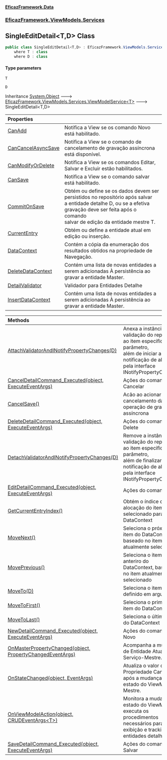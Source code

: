#### [EficazFramework.Data](EficazFrameworkData.md 'EficazFramework Data')
### [EficazFramework.ViewModels.Services](EficazFrameworkData.md#EficazFramework.ViewModels.Services 'EficazFramework.ViewModels.Services')

## SingleEditDetail<T,D> Class

```csharp
public class SingleEditDetail<T,D> : EficazFramework.ViewModels.Services.ViewModelService<T>
    where T : class
    where D : class
```
#### Type parameters

<a name='EficazFramework.ViewModels.Services.SingleEditDetail_T,D_.T'></a>

`T`

<a name='EficazFramework.ViewModels.Services.SingleEditDetail_T,D_.D'></a>

`D`

Inheritance [System.Object](https://docs.microsoft.com/en-us/dotnet/api/System.Object 'System.Object') &#129106; [EficazFramework.ViewModels.Services.ViewModelService&lt;](EficazFramework.ViewModels.Services/ViewModelService_T_.md 'EficazFramework.ViewModels.Services.ViewModelService<T>')[T](EficazFramework.ViewModels.Services/SingleEditDetail_T,D_.md#EficazFramework.ViewModels.Services.SingleEditDetail_T,D_.T 'EficazFramework.ViewModels.Services.SingleEditDetail<T,D>.T')[&gt;](EficazFramework.ViewModels.Services/ViewModelService_T_.md 'EficazFramework.ViewModels.Services.ViewModelService<T>') &#129106; SingleEditDetail<T,D>

| Properties | |
| :--- | :--- |
| [CanAdd](EficazFramework.ViewModels.Services/SingleEditDetail_T,D_/CanAdd.md 'EficazFramework.ViewModels.Services.SingleEditDetail<T,D>.CanAdd') | Notifica a View se os comando Novo está habilitado. |
| [CanCancelAsyncSave](EficazFramework.ViewModels.Services/SingleEditDetail_T,D_/CanCancelAsyncSave.md 'EficazFramework.ViewModels.Services.SingleEditDetail<T,D>.CanCancelAsyncSave') | Notifica a View se o comando de cancelamento de gravação assíncrona está disponível. |
| [CanModifyOrDelete](EficazFramework.ViewModels.Services/SingleEditDetail_T,D_/CanModifyOrDelete.md 'EficazFramework.ViewModels.Services.SingleEditDetail<T,D>.CanModifyOrDelete') | Notifica a View se os comandos Editar, Salvar e Excluir estão habilitados. |
| [CanSave](EficazFramework.ViewModels.Services/SingleEditDetail_T,D_/CanSave.md 'EficazFramework.ViewModels.Services.SingleEditDetail<T,D>.CanSave') | Notifica a View se o comando salvar está habilitado. |
| [CommitOnSave](EficazFramework.ViewModels.Services/SingleEditDetail_T,D_/CommitOnSave.md 'EficazFramework.ViewModels.Services.SingleEditDetail<T,D>.CommitOnSave') | Obtém ou define se os dados devem ser persistidos no repositório após salvar<br/>a entidade detalhe D, ou se a efetiva gravação deve ser feita após o comando<br/>salvar de edição da entidade mestre T. |
| [CurrentEntry](EficazFramework.ViewModels.Services/SingleEditDetail_T,D_/CurrentEntry.md 'EficazFramework.ViewModels.Services.SingleEditDetail<T,D>.CurrentEntry') | Obtém ou define a entidade atual em edição ou inserção. |
| [DataContext](EficazFramework.ViewModels.Services/SingleEditDetail_T,D_/DataContext.md 'EficazFramework.ViewModels.Services.SingleEditDetail<T,D>.DataContext') | Contém a cópia da enumeração dos resultados obtidos na propriedade de Navegação. |
| [DeleteDataContext](EficazFramework.ViewModels.Services/SingleEditDetail_T,D_/DeleteDataContext.md 'EficazFramework.ViewModels.Services.SingleEditDetail<T,D>.DeleteDataContext') | Contém uma lista de novas entidades a serem adicionadas À persistência ao gravar a entidade Master. |
| [DetailValidator](EficazFramework.ViewModels.Services/SingleEditDetail_T,D_/DetailValidator.md 'EficazFramework.ViewModels.Services.SingleEditDetail<T,D>.DetailValidator') | Validador para Entidades Detalhe |
| [InsertDataContext](EficazFramework.ViewModels.Services/SingleEditDetail_T,D_/InsertDataContext.md 'EficazFramework.ViewModels.Services.SingleEditDetail<T,D>.InsertDataContext') | Contém uma lista de novas entidades a serem adicionadas À persistência ao gravar a entidade Master. |

| Methods | |
| :--- | :--- |
| [AttachValidatorAndINotifyPropertyChanges(D)](EficazFramework.ViewModels.Services/SingleEditDetail_T,D_/AttachValidatorAndINotifyPropertyChanges(D).md 'EficazFramework.ViewModels.Services.SingleEditDetail<T,D>.AttachValidatorAndINotifyPropertyChanges(D)') | Anexa a instância de validação do repositório ao item especificado no parâmetro,<br/>além de iniciar a notificação de alteração pela interface INotifyPropertyChanged |
| [CancelDetailCommand_Executed(object, ExecuteEventArgs)](EficazFramework.ViewModels.Services/SingleEditDetail_T,D_/CancelDetailCommand_Executed(object,ExecuteEventArgs).md 'EficazFramework.ViewModels.Services.SingleEditDetail<T,D>.CancelDetailCommand_Executed(object, EficazFramework.Events.ExecuteEventArgs)') | Ações do comando Cancelar |
| [CancelSave()](EficazFramework.ViewModels.Services/SingleEditDetail_T,D_/CancelSave().md 'EficazFramework.ViewModels.Services.SingleEditDetail<T,D>.CancelSave()') | Acão ao acionar o cancelamento da operação de gravação assíncrona |
| [DeleteDetailCommand_Executed(object, ExecuteEventArgs)](EficazFramework.ViewModels.Services/SingleEditDetail_T,D_/DeleteDetailCommand_Executed(object,ExecuteEventArgs).md 'EficazFramework.ViewModels.Services.SingleEditDetail<T,D>.DeleteDetailCommand_Executed(object, EficazFramework.Events.ExecuteEventArgs)') | Ações do comando Delete |
| [DetachValidatorAndINotifyPropertyChanges(D)](EficazFramework.ViewModels.Services/SingleEditDetail_T,D_/DetachValidatorAndINotifyPropertyChanges(D).md 'EficazFramework.ViewModels.Services.SingleEditDetail<T,D>.DetachValidatorAndINotifyPropertyChanges(D)') | Remove a instância de validação do repositório ao item especificado no parâmetro,<br/>além de finalizar a notificação de alteração pela interface INotifyPropertyChanged |
| [EditDetailCommand_Executed(object, ExecuteEventArgs)](EficazFramework.ViewModels.Services/SingleEditDetail_T,D_/EditDetailCommand_Executed(object,ExecuteEventArgs).md 'EficazFramework.ViewModels.Services.SingleEditDetail<T,D>.EditDetailCommand_Executed(object, EficazFramework.Events.ExecuteEventArgs)') | Ações do comando Edit |
| [GetCurrentEntryIndex()](EficazFramework.ViewModels.Services/SingleEditDetail_T,D_/GetCurrentEntryIndex().md 'EficazFramework.ViewModels.Services.SingleEditDetail<T,D>.GetCurrentEntryIndex()') | Obtém o índice de alocação do item selecionado para com o DataContext |
| [MoveNext()](EficazFramework.ViewModels.Services/SingleEditDetail_T,D_/MoveNext().md 'EficazFramework.ViewModels.Services.SingleEditDetail<T,D>.MoveNext()') | Seleciona o próximo item do DataContext, baseado no item atualmente selecionado |
| [MovePrevious()](EficazFramework.ViewModels.Services/SingleEditDetail_T,D_/MovePrevious().md 'EficazFramework.ViewModels.Services.SingleEditDetail<T,D>.MovePrevious()') | Seleciona o item anteriro do DataContext, baseado no item atualmente selecionado |
| [MoveTo(D)](EficazFramework.ViewModels.Services/SingleEditDetail_T,D_/MoveTo(D).md 'EficazFramework.ViewModels.Services.SingleEditDetail<T,D>.MoveTo(D)') | Seleciona o item definido em argumento |
| [MoveToFirst()](EficazFramework.ViewModels.Services/SingleEditDetail_T,D_/MoveToFirst().md 'EficazFramework.ViewModels.Services.SingleEditDetail<T,D>.MoveToFirst()') | Seleciona o primeiro item do DataContext |
| [MoveToLast()](EficazFramework.ViewModels.Services/SingleEditDetail_T,D_/MoveToLast().md 'EficazFramework.ViewModels.Services.SingleEditDetail<T,D>.MoveToLast()') | Seleciona o último item do DataContext |
| [NewDetailCommand_Executed(object, ExecuteEventArgs)](EficazFramework.ViewModels.Services/SingleEditDetail_T,D_/NewDetailCommand_Executed(object,ExecuteEventArgs).md 'EficazFramework.ViewModels.Services.SingleEditDetail<T,D>.NewDetailCommand_Executed(object, EficazFramework.Events.ExecuteEventArgs)') | Ações do comando Novo |
| [OnMasterPropertyChanged(object, PropertyChangedEventArgs)](EficazFramework.ViewModels.Services/SingleEditDetail_T,D_/OnMasterPropertyChanged(object,PropertyChangedEventArgs).md 'EficazFramework.ViewModels.Services.SingleEditDetail<T,D>.OnMasterPropertyChanged(object, System.ComponentModel.PropertyChangedEventArgs)') | Acompanha a mudança de Entidade Atual do Serviço-Mestre. |
| [OnStateChanged(object, EventArgs)](EficazFramework.ViewModels.Services/SingleEditDetail_T,D_/OnStateChanged(object,EventArgs).md 'EficazFramework.ViewModels.Services.SingleEditDetail<T,D>.OnStateChanged(object, System.EventArgs)') | Atualiza o valor da Propriedade CanSave após a mudança de estado do ViewModel Mestre. |
| [OnViewModelAction(object, CRUDEventArgs&lt;T&gt;)](EficazFramework.ViewModels.Services/SingleEditDetail_T,D_/OnViewModelAction(object,CRUDEventArgs_T_).md 'EficazFramework.ViewModels.Services.SingleEditDetail<T,D>.OnViewModelAction(object, EficazFramework.Events.CRUDEventArgs<T>)') | Monitora a mudança de estado do ViewModel e executa os procedimentos <br/>necessários para exibição e tracking de entidades detalhes |
| [SaveDetailCommand_Executed(object, ExecuteEventArgs)](EficazFramework.ViewModels.Services/SingleEditDetail_T,D_/SaveDetailCommand_Executed(object,ExecuteEventArgs).md 'EficazFramework.ViewModels.Services.SingleEditDetail<T,D>.SaveDetailCommand_Executed(object, EficazFramework.Events.ExecuteEventArgs)') | Ações do comando Salvar |
